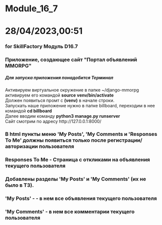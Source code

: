 # Module_16_7
# 28/04/2023,00:51
### for SkillFactory Модуль D16.7 ###
### Приложение, создающее сайт "Портал объявлений MMORPG" ###
##### Для запуска приложения понадобится Терминал #####
Активируем виртуальное окружение в папке ~/django-mmorpg  
активируем его командой **source venv/bin/activate**  
Должен появиться промт с **(venv)** в начале строки.   
Запускать наше приложение нужно в папке billboard, переходим в нее \
командой **cd billboard**  
Далее вводим команду **python3 manage.py runserver**   
Сайт смотрим по адресу ht<span>tp://</span>127.0.0.1:8000/ 

### В html пункты меню 'My Posts', 'My Comments и 'Responses To Me' должны появиться только после регистрации/авторизации пользователя ###
### Responses To Me - Страница с откликами на объявления текущего пользователя ###
### Добавлены разделы 'My Posts' и 'My Comments' (их не было в ТЗ). ###
### 'My Posts' - - в нем все объявления текущего пользователя ###
### 'My Comments' - в нем все комментарии текущего пользователя ###

